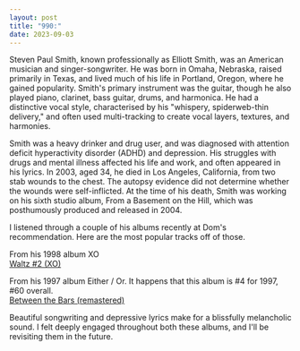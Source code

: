 ```yaml
---
layout: post
title: "990:"
date: 2023-09-03
---
```


Steven Paul Smith, known professionally as Elliott Smith, was an American musician and singer-songwriter. He was born in Omaha, Nebraska, raised primarily in Texas, and lived much of his life in Portland, Oregon, where he gained popularity. Smith's primary instrument was the guitar, though he also played piano, clarinet, bass guitar, drums, and harmonica. He had a distinctive vocal style, characterised by his "whispery, spiderweb-thin delivery," and often used multi-tracking to create vocal layers, textures, and harmonies.

Smith was a heavy drinker and drug user, and was diagnosed with attention deficit hyperactivity disorder (ADHD) and depression. His struggles with drugs and mental illness affected his life and work, and often appeared in his lyrics. In 2003, aged 34, he died in Los Angeles, California, from two stab wounds to the chest. The autopsy evidence did not determine whether the wounds were self-inflicted. At the time of his death, Smith was working on his sixth studio album, From a Basement on the Hill, which was posthumously produced and released in 2004\.

I listened through a couple of his albums recently at Dom's recommendation. Here are the most popular tracks off of those.

From his 1998 album XO  
[Waltz \#2 (XO)](https://youtu.be/RWn9ocrMhlE)

From his 1997 album Either / Or. It happens that this album is \#4 for 1997, \#60 overall.  
[Between the Bars (remastered)](https://youtu.be/2FmYzACF-kg)

Beautiful songwriting and depressive lyrics make for a blissfully melancholic sound. I felt deeply engaged throughout both these albums, and I'll be revisiting them in the future.
